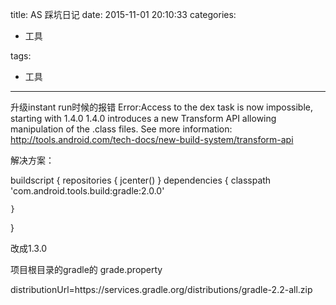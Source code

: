 title: AS 踩坑日记
date: 2015-11-01 20:10:33
categories:
- 工具
   
   
   
tags:   
- 工具

---



升级instant run时候的报错
Error:Access to the dex task is now impossible, starting with 1.4.0
1.4.0 introduces a new Transform API allowing manipulation of the .class files.
See more information: http://tools.android.com/tech-docs/new-build-system/transform-api

解决方案：

buildscript {
    repositories {
        jcenter()
    }
    dependencies {
        classpath 'com.android.tools.build:gradle:2.0.0'

    }
}

改成1.3.0


项目根目录的gradle的
grade.property

distributionUrl=https\://services.gradle.org/distributions/gradle-2.2-all.zip
